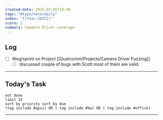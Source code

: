 ```yaml
---
created-date: 2025-02-05T10:40
tags: "#type/note/daily"
index: "[[Year-2025]]"
score: 2
summary: Camaera Driver coverage
---
```


## Log
- [ ] #log/sprint on Project [[Qualcomm/Projects/Camera Driver Fuzzing]]
	- [ ] discussed couple of bugs with Scott most of them are valid.

---

## Today's Task

```tasks
not done
limit 15
sort by priority sort by due
(tag include #qpsi) OR ( tag include #kw) OR ( tag include #office)
```
---
